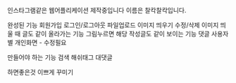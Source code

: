 인스타그램같은 웹어플리케이션 제작중입니다
이름은 찰칵찰칵입니다.

완성된 기능
회원가입
로그인/로그아웃
파일업로드
이미지 띄우기
수정/삭제
이미지 띄울 때 글도 같이 올라가는 기능
그림누르면 해당 작성글도 같이 보이는 기능
댓글
사용자별 개인화면 - 수정필요

만들어야 하는 기능
검색
해쉬태그
대댓글


하면좋은것
이쁘게 꾸미기
